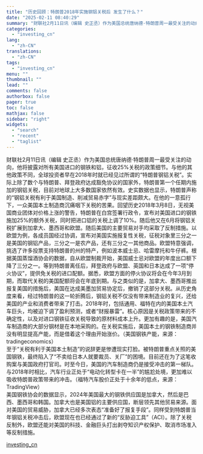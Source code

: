 ```yaml
---
title: "历史回顾：特朗普2018年实施钢铝关税后 发生了什么？"
date: "2025-02-11 08:40:29"
summary: "财联社2月11日讯（编辑 史正丞）作为美国总统唐纳德·特朗普周一最受关注的动向，他将披露对所有美国..."
categories:
  - "investing_cn"
lang:
  - "zh-CN"
translations:
  - "zh-CN"
tags:
  - "investing_cn"
menu: ""
thumbnail: ""
lead: ""
comments: false
authorbox: false
pager: true
toc: false
mathjax: false
sidebar: "right"
widgets:
  - "search"
  - "recent"
  - "taglist"
---
```


财联社2月11日讯（编辑 史正丞）作为美国总统唐纳德·特朗普周一最受关注的动向，他将披露对所有美国进口的钢铁和铝，征收25%关税的政策细节。与他的其他政策不同，全球投资者早在2018年时就已经见过所谓的“特朗普钢铝关税”。实际上除了数个与特朗普、拜登政府达成豁免协议的国家外，特朗普第一个任期内施加的钢铝关税，目前对地球上大多数国家依然有效。史实数据也显示，特朗普声称的“钢铝关税有利于美国制造、削减贸易赤字”与现实差距颇大。在他的一意孤行下，一众美国本土制造商沉痛咽下关税的苦果。回望历史2018年3月8日，无视美国商业团体对价格上涨的警告，特朗普在白宫签署行政令，宣布对美国进口的钢铁施加25%的额外关税，同时把进口铝的关税上调了10%。随后他又在6月将钢铝关税扩展到加拿大、墨西哥和欧盟。随后美国的主要贸易对手均采取了反制措施。以欧盟为例，各成员国经过协调，宣布对美国实施报复性关税，征税对象里三分之一是美国的钢铝产品，三分之一是农产品，还有三分之一其他商品。欧盟特意强调，挑选了许多投票支持特朗普的州的特产，例如波本威士忌、哈雷摩托和牛仔裤。根据美国蒸馏酒协会的数据，自从欧盟制裁开始，美国威士忌对欧盟的年度出口额下降了三分之一。等到特朗普离任后，拜登政府与欧盟、英国和日本达成了一项“停火协议”，提供免关税的进口配额。据悉，欧盟方面的停火协议将会在今年3月到期，而取代关税的美国配额将会在年底到期。与之类似的是，加拿大、墨西哥推出报复美国的措施后，美国在达成美墨加贸易协定后，撤销了这部分关税。从历史角度来看，经过特朗普的这一轮折腾后，钢铝关税不仅没有带来制造业的复兴，还给美国的产业和消费者带来了打击。2018年时，包括通用、福特在内的美国本土汽车巨头，均被迫下调了盈利预测，或者“财报暴雷”。核心原因是关税政策带来的不确定性，以及对进口钢铁征收关税导致的原材料成本上升。更加有趣的是，美国汽车制造商的大部分钢材是在本地采购的。在关税实施后，美国本土的钢铁制造商并没有明显提高产能，而是借着这个理由开始涨价。（美国钢铁产能，来源：tradingeconomics）  
至于“关税有利于美国本土制造”的说辞更是惨遭现实打脸。被特朗普重点关照的美国钢铁，最终陷入了“不卖给日本人就要裁员、关厂”的困境。目前还在为了这笔收购案与美国政府打官司。时至今日，美国的汽车制造商仍是接受冲击的第一梯队。与2018年时相比，汽车行业正处于“电动化转型卡在一半”的尴尬处境，更加难以吸收特朗普政策带来的冲击。（福特汽车股价正处于十余年的低点，来源：TradingView）  
美国钢铁协会的数据显示，2024年美国最大的钢铁供应国是加拿大，然后是巴西、墨西哥和韩国。加拿大也是美国铝的主要供应国，断层领先其他贸易来源。面对美国的贸易威胁，加拿大已经多次表态“准备好了报复手段”。同样受到特朗普当年钢铝关税冲击后，欧盟现在也已经通过了新的“反胁迫工具”（ACI）。除了关税反制外，欧盟还能对美国的科技、金融巨头打出剥夺知识产权保护、取消市场准入等反制措施。

[investing_cn](https://cn.investing.com/news/stock-market-news/article-2664806)
